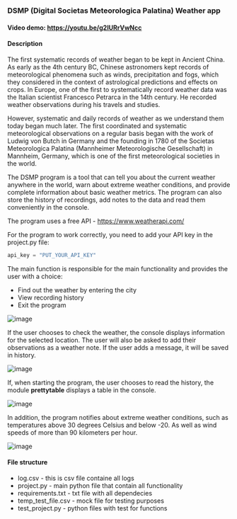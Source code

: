 ### DSMP (Digital Societas Meteorologica Palatina) Weather app

#### Video demo: https://youtu.be/g2IURrVwNcc

#### Description
The first systematic records of weather began to be kept in Ancient China. As early as the 4th century BC, Chinese astronomers kept records of meteorological phenomena such as winds, precipitation and fogs, which they considered in the context of astrological predictions and effects on crops. In Europe, one of the first to systematically record weather data was the Italian scientist Francesco Petrarca in the 14th century. He recorded weather observations during his travels and studies.

However, systematic and daily records of weather as we understand them today began much later. The first coordinated and systematic meteorological observations on a regular basis began with the work of Ludwig von Butch in Germany and the founding in 1780 of the Societas Meteorologica Palatina (Mannheimer Meteorologische Gesellschaft) in Mannheim, Germany, which is one of the first meteorological societies in the world.

The DSMP program is a tool that can tell you about the current weather anywhere in the world, warn about extreme weather conditions, and provide complete information about basic weather metrics. The program can also store the history of recordings, add notes to the data and read them conveniently in the console.

The program uses a free API - https://www.weatherapi.com/

For the program to work correctly, you need to add your API key in the project.py file:
```python
api_key = "PUT_YOUR_API_KEY"
```
The main function is responsible for the main functionality and provides the user with a choice:
- Find out the weather by entering the city
- View recording history
- Exit the program

![image](https://github.com/brutalsavagerekt/finalProjectWeather/assets/33382983/f45b8b7a-8530-4d44-b608-6076cd6a5e8a)

If the user chooses to check the weather, the console displays information for the selected location. The user will also be asked to add their observations as a weather note. If the user adds a message, it will be saved in history.

![image](https://github.com/brutalsavagerekt/finalProjectWeather/assets/33382983/7e2dc077-5923-40d0-8742-045cb3d1274a)

If, when starting the program, the user chooses to read the history, the module **prettytable** displays a table in the console.

![image](https://github.com/brutalsavagerekt/finalProjectWeather/assets/33382983/f0b1f755-4355-465a-b4df-9e457e484de9)

In addition, the program notifies about extreme weather conditions, such as temperatures above 30 degrees Celsius and below -20. As well as wind speeds of more than 90 kilometers per hour.

![image](https://github.com/brutalsavagerekt/finalProjectWeather/assets/33382983/b87f4edd-7130-4503-b7ea-f4712a7d68a8)

#### File structure
- log.csv - this is csv file containe all logs
- project.py - main python file that contain all functionality
- requirements.txt - txt file with all dependecies
- temp_test_file.csv - mock file for testing purposes
- test_project.py - python files with test for functions
